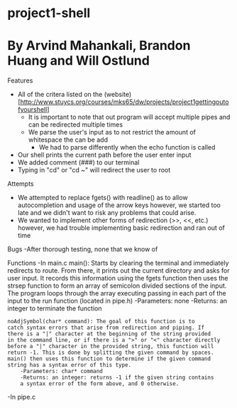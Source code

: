 # project1-shell
# By Arvind Mahankali, Brandon Huang and Will Ostlund

Features
- All of the critera listed on the (website)[http://www.stuycs.org/courses/mks65/dw/projects/project1gettingoutofyourshell]
    - It is important to note that out program will accept multiple pipes and can be redirected multiple times
    - We parse the user's input as to not restrict the amount of whitespace the can be add
        - We had to parse differently when the echo function is called
- Our shell prints the current path before the user enter input
- We added comment (###) to our terminal
- Typing in "cd" or "cd ~" will redirect the user to root

Attempts
- We attempted to replace fgets() with readline() as to allow autocompletion and usage of the arrow keys however, we started too late and we didn't want to risk any problems that could arise.
- We wanted to implement other forms of redirection (>>, <<, etc.) however, we had trouble implementing basic redirection and ran out of time

Bugs
-After thorough testing, none that we know of

Functions
-In main.c
    main(): Starts by clearing the terminal and immediately 
    redirects to route. From there, it prints out the current 
    directory and asks for user input. It records this 
    information using the fgets function then uses the strsep
    function to form an array of semicolon divided sections of
    the input. The program loops through the array executing
    passing in each part of the input to the run function 
    (located in pipe.h)
        -Parameters: none
        -Returns: an integer to terminate the function

    noAdjSymbol(char* command): The goal of this function is to
    catch syntax errors that arise from redirection and piping. If
    there is a "|" character at the beginning of the string provided
    in the command line, or if there is a ">" or "<" character directly
    before a "|" character in the provided string, this function will
    return -1. This is done by splitting the given command by spaces.
    main() then uses this function to determine if the given command
    string has a syntax error of this type.
        -Parameters: char* command
        -Returns: an integer: returns -1 if the given string contains
        a syntax error of the form above, and 0 otherwise.
        
-In pipe.c
